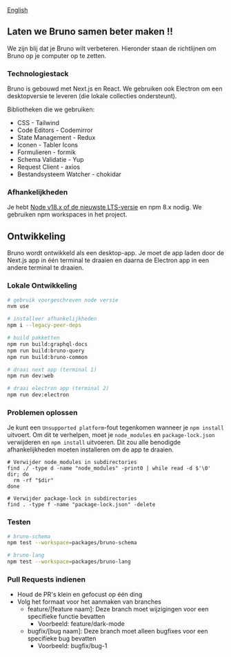 [English](../../contributing.md)

## Laten we Bruno samen beter maken !!

We zijn blij dat je Bruno wilt verbeteren. Hieronder staan de richtlijnen om Bruno op je computer op te zetten.

### Technologiestack

Bruno is gebouwd met Next.js en React. We gebruiken ook Electron om een desktopversie te leveren (die lokale collecties ondersteunt).

Bibliotheken die we gebruiken:

- CSS - Tailwind
- Code Editors - Codemirror
- State Management - Redux
- Iconen - Tabler Icons
- Formulieren - formik
- Schema Validatie - Yup
- Request Client - axios
- Bestandsysteem Watcher - chokidar

### Afhankelijkheden

Je hebt [Node v18.x of de nieuwste LTS-versie](https://nodejs.org/en/) en npm 8.x nodig. We gebruiken npm workspaces in het project.

## Ontwikkeling

Bruno wordt ontwikkeld als een desktop-app. Je moet de app laden door de Next.js app in één terminal te draaien en daarna de Electron app in een andere terminal te draaien.

### Lokale Ontwikkeling

```bash
# gebruik voorgeschreven node versie
nvm use

# installeer afhankelijkheden
npm i --legacy-peer-deps

# build pakketten
npm run build:graphql-docs
npm run build:bruno-query
npm run build:bruno-common

# draai next app (terminal 1)
npm run dev:web

# draai electron app (terminal 2)
npm run dev:electron
```

### Problemen oplossen

Je kunt een `Unsupported platform`-fout tegenkomen wanneer je `npm install` uitvoert. Om dit te verhelpen, moet je `node_modules` en `package-lock.json` verwijderen en `npm install` uitvoeren. Dit zou alle benodigde afhankelijkheden moeten installeren om de app te draaien.

```shell
# Verwijder node_modules in subdirectories
find ./ -type d -name "node_modules" -print0 | while read -d $'\0' dir; do
  rm -rf "$dir"
done

# Verwijder package-lock in subdirectories
find . -type f -name "package-lock.json" -delete
```

### Testen

```bash
# bruno-schema
npm test --workspace=packages/bruno-schema

# bruno-lang
npm test --workspace=packages/bruno-lang
```

### Pull Requests indienen

- Houd de PR's klein en gefocust op één ding
- Volg het formaat voor het aanmaken van branches
  - feature/[feature naam]: Deze branch moet wijzigingen voor een specifieke functie bevatten
    - Voorbeeld: feature/dark-mode
  - bugfix/[bug naam]: Deze branch moet alleen bugfixes voor een specifieke bug bevatten
    - Voorbeeld: bugfix/bug-1